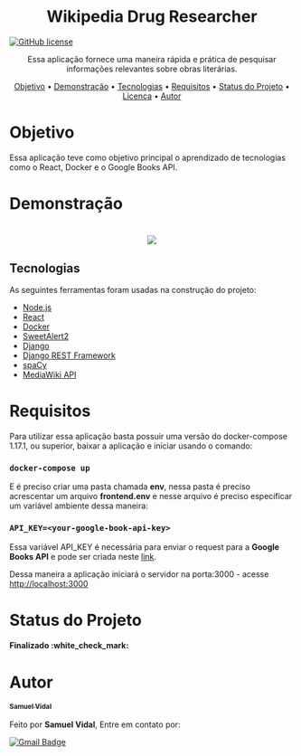 <h1 align="center">Wikipedia Drug Researcher</h1>

[![GitHub license](https://img.shields.io/github/license/Samuelvidal99/book-finder-app?style=for-the-badge)](https://github.com/Samuelvidal99/book-finder-app/blob/master/LICENSE)

<p align="center">Essa aplicação fornece uma maneira rápida e prática de pesquisar informações relevantes sobre obras literárias.</p>

<p align="center">
 <a href="#objetivo">Objetivo</a> •
 <a href="#demonstração">Demonstração</a> • 
 <a href="#tecnologias">Tecnologias</a> • 
 <a href="#requisitos">Requisitos</a> • 
 <a href="#status-do-projeto">Status do Projeto</a> • 
 <a href="https://github.com/Samuelvidal99/book-finder-app/blob/master/LICENSE">Licença</a> • 
 <a href="#autor">Autor</a>
</p>

<h1>Objetivo</h1>
<p1>Essa aplicação teve como objetivo principal o aprendizado de tecnologias como o React, Docker e o Google Books API.</p1>

<h1>Demonstração</h1>

<h1 align='center'><img src='./assets/book-finder-demo.gif'></img></h1>

## Tecnologias

As seguintes ferramentas foram usadas na construção do projeto:

- [Node.js](https://nodejs.org/en/)
- [React](https://pt-br.reactjs.org/)
- [Docker](https://www.docker.com/)
- [SweetAlert2](https://sweetalert2.github.io)
- [Django](https://www.djangoproject.com)
- [Django REST Framework](https://www.django-rest-framework.org)
- [spaCy](https://spacy.io)
- [MediaWiki API](https://en.wikipedia.org/w/api.php)
<h1>Requisitos</h1>
<p1>Para utilizar essa aplicação basta possuir uma versão do docker-compose 1.17.1, ou superior, baixar a aplicação e iniciar usando o comando: <br></p1>

### `docker-compose up`

E é preciso criar uma pasta chamada <b>env</b>, nessa pasta é preciso acrescentar um arquivo <b>frontend.env</b> e nesse arquivo é preciso especificar um variável ambiente dessa maneira:

### `API_KEY=<your-google-book-api-key>`

Essa variável API_KEY é necessária para enviar o request para a <b>Google Books API</b> e pode ser criada neste <a href="https://developers.google.com/books/docs/v1/using#APIKey">link</a>.

<p1>Dessa maneira a aplicação iniciará o servidor na porta:3000 - acesse </p1><a href='http://localhost:3000'>http://localhost:3000</a>
<h1>Status do Projeto</h1>
<h4>Finalizado :white_check_mark:</h4>

<h1>Autor</h1>
<a href="https://github.com/Samuelvidal99"><sub><b>Samuel Vidal</b></sub></a><br><br>
Feito por <b>Samuel Vidal</b>, Entre em contato por: 

[![Gmail Badge](https://img.shields.io/badge/-samuelvsantos2018@gmail.com-c14438?style=flat-square&logo=Gmail&logoColor=white&link=mailto:samuelvsantos2018@gmail.com)](mailto:samuelvsantos2018@gmail.com)




